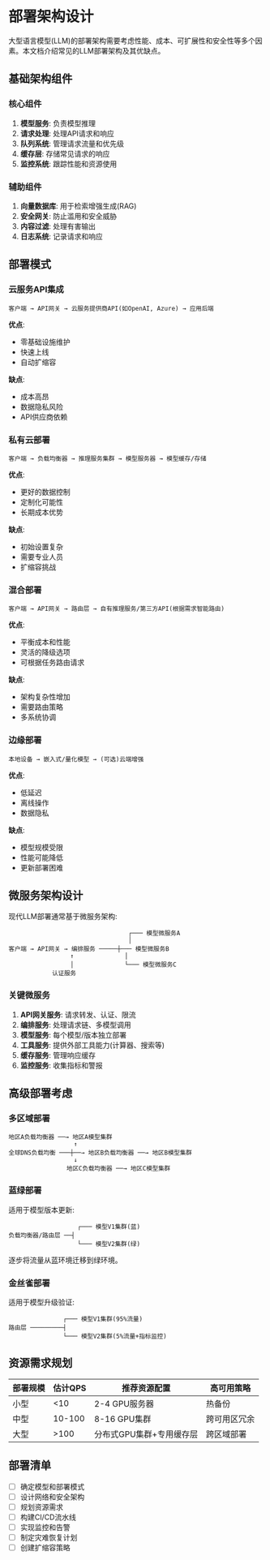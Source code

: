 # 部署架构设计

大型语言模型(LLM)的部署架构需要考虑性能、成本、可扩展性和安全性等多个因素。本文档介绍常见的LLM部署架构及其优缺点。

## 基础架构组件

### 核心组件
1. **模型服务**: 负责模型推理
2. **请求处理**: 处理API请求和响应
3. **队列系统**: 管理请求流量和优先级
4. **缓存层**: 存储常见请求的响应
5. **监控系统**: 跟踪性能和资源使用

### 辅助组件
1. **向量数据库**: 用于检索增强生成(RAG)
2. **安全网关**: 防止滥用和安全威胁
3. **内容过滤**: 处理有害输出
4. **日志系统**: 记录请求和响应

## 部署模式

### 云服务API集成

```
客户端 → API网关 → 云服务提供商API(如OpenAI, Azure) → 应用后端
```

**优点**:
- 零基础设施维护
- 快速上线
- 自动扩缩容

**缺点**:
- 成本高昂
- 数据隐私风险
- API供应商依赖

### 私有云部署

```
客户端 → 负载均衡器 → 推理服务集群 → 模型服务器 → 模型缓存/存储
```

**优点**:
- 更好的数据控制
- 定制化可能性
- 长期成本优势

**缺点**:
- 初始设置复杂
- 需要专业人员
- 扩缩容挑战

### 混合部署

```
客户端 → API网关 → 路由层 → 自有推理服务/第三方API(根据需求智能路由)
```

**优点**:
- 平衡成本和性能
- 灵活的降级选项
- 可根据任务路由请求

**缺点**:
- 架构复杂性增加
- 需要路由策略
- 多系统协调

### 边缘部署

```
本地设备 → 嵌入式/量化模型 → (可选)云端增强
```

**优点**:
- 低延迟
- 离线操作
- 数据隐私

**缺点**:
- 模型规模受限
- 性能可能降低
- 更新部署困难

## 微服务架构设计

现代LLM部署通常基于微服务架构:

```
                                 ┌─── 模型微服务A
                                 │
客户端 → API网关 → 编排服务 ─────┼─── 模型微服务B
                 ↑              │
                 │              └─── 模型微服务C
            认证服务               
```

### 关键微服务

1. **API网关服务**: 请求转发、认证、限流
2. **编排服务**: 处理请求链、多模型调用
3. **模型服务**: 每个模型/版本独立部署
4. **工具服务**: 提供外部工具能力(计算器、搜索等)
5. **缓存服务**: 管理响应缓存
6. **监控服务**: 收集指标和警报

## 高级部署考虑

### 多区域部署
```
地区A负载均衡器 ──→ 地区A模型集群
                  ↑
全球DNS负载均衡 ───┼──→ 地区B负载均衡器 ──→ 地区B模型集群
                  ↓
                地区C负载均衡器 ──→ 地区C模型集群
```

### 蓝绿部署
适用于模型版本更新:

```
                   ┌─── 模型V1集群(蓝)
负载均衡器/路由层 ──┤
                   └─── 模型V2集群(绿)
```

逐步将流量从蓝环境迁移到绿环境。

### 金丝雀部署
适用于模型升级验证:

```
               ┌─── 模型V1集群(95%流量)
路由层 ─────────┤
               └─── 模型V2集群(5%流量+指标监控)
```

## 资源需求规划

| 部署规模 | 估计QPS | 推荐资源配置 | 高可用策略 |
|---------|--------|------------|---------|
| 小型 | <10 | 2-4 GPU服务器 | 热备份 |
| 中型 | 10-100 | 8-16 GPU集群 | 跨可用区冗余 |
| 大型 | >100 | 分布式GPU集群+专用缓存层 | 跨区域部署 |

## 部署清单

- [ ] 确定模型和部署模式
- [ ] 设计网络和安全架构
- [ ] 规划资源需求
- [ ] 构建CI/CD流水线
- [ ] 实现监控和告警
- [ ] 制定灾难恢复计划
- [ ] 创建扩缩容策略 